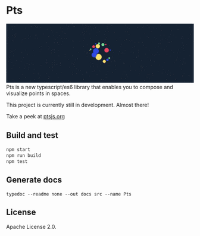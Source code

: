 # Pts

![image](./guide/assets/pts.png)
Pts is a new typescript/es6 library that enables you to compose and visualize points in spaces.

This project is currently still in development. Almost there!

Take a peek at [ptsjs.org](https://ptsjs.org)


## Build and test
```
npm start
npm run build
npm test
```

## Generate docs
```
typedoc --readme none --out docs src --name Pts
```

## License
Apache License 2.0. 